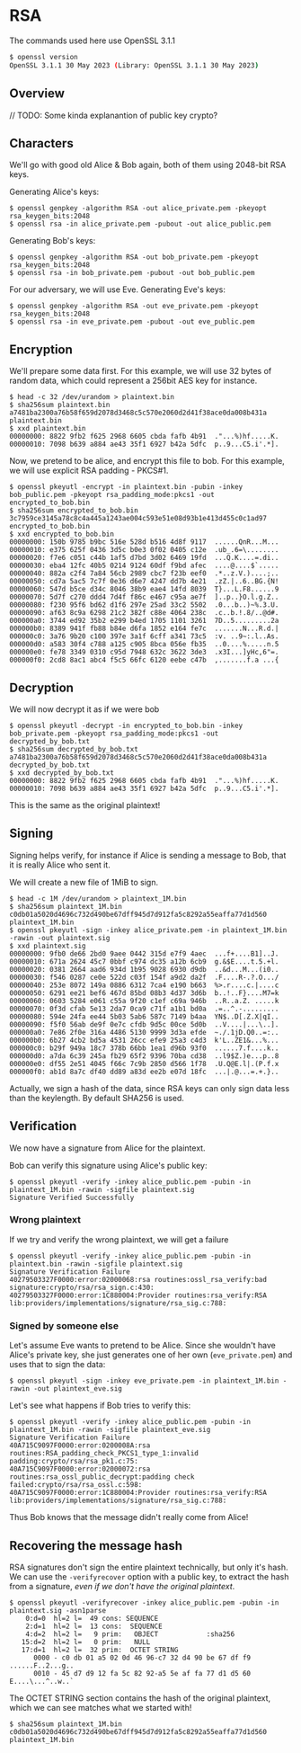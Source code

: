 # RSA

The commands used here use OpenSSL 3.1.1

```sh
$ openssl version
OpenSSL 3.1.1 30 May 2023 (Library: OpenSSL 3.1.1 30 May 2023)
```

## Overview

// TODO: Some kinda explanantion of public key crypto?

## Characters

We'll go with good old Alice & Bob again, both of them using 2048-bit RSA keys.

Generating Alice's keys:

```
$ openssl genpkey -algorithm RSA -out alice_private.pem -pkeyopt rsa_keygen_bits:2048
$ openssl rsa -in alice_private.pem -pubout -out alice_public.pem
```

Generating Bob's keys:

```
$ openssl genpkey -algorithm RSA -out bob_private.pem -pkeyopt rsa_keygen_bits:2048
$ openssl rsa -in bob_private.pem -pubout -out bob_public.pem
```

For our adversary, we will use Eve. Generating Eve's keys:

```
$ openssl genpkey -algorithm RSA -out eve_private.pem -pkeyopt rsa_keygen_bits:2048
$ openssl rsa -in eve_private.pem -pubout -out eve_public.pem
```


## Encryption

We'll prepare some data first. For this example, we will use 32 bytes of random data, which could represent a 256bit AES key for instance.

```
$ head -c 32 /dev/urandom > plaintext.bin
$ sha256sum plaintext.bin 
a7481ba2300a76b58f659d2078d3468c5c570e2060d2d41f38ace0da008b431a  plaintext.bin
$ xxd plaintext.bin 
00000000: 8822 9fb2 f625 2968 6605 cbda fafb 4b91  ."...%)hf.....K.
00000010: 7098 b639 a884 ae43 35f1 6927 b42a 5dfc  p..9...C5.i'.*].
```

Now, we pretend to be alice, and encrypt this file to bob. For this example, we will use explicit RSA padding - PKCS#1.

```
$ openssl pkeyutl -encrypt -in plaintext.bin -pubin -inkey bob_public.pem -pkeyopt rsa_padding_mode:pkcs1 -out encrypted_to_bob.bin
$ sha256sum encrypted_to_bob.bin 
3c7959ce3145a78c8c4a445a1243ae004c593e51e08d93b1e413d455c0c1ad97  encrypted_to_bob.bin
$ xxd encrypted_to_bob.bin 
00000000: 150b 9785 b9bc 516e 528d b516 4d8f 9117  ......QnR...M...
00000010: e375 625f 0436 3d5c b0e3 0f02 0405 c12e  .ub_.6=\........
00000020: f7e6 c051 c44b 1af5 d7bd 3d02 6469 19fd  ...Q.K....=.di..
00000030: eba4 12fc 40b5 0214 9124 60df f9bd afec  ....@....$`.....
00000040: 882a c2f4 7a84 56cb 2989 cbc7 f23b eef0  .*..z.V.)....;..
00000050: cd7a 5ac5 7c7f 0e36 d6e7 4247 dd7b 4e21  .zZ.|..6..BG.{N!
00000060: 547d b5ce d34c 8046 38b9 eae4 14fd 8039  T}...L.F8......9
00000070: 5d7f c270 ddd4 7d4f f86c e467 c95a ae7f  ]..p..}O.l.g.Z..
00000080: f230 95f6 bd62 d1f6 297e 25ad 33c2 5502  .0...b..)~%.3.U.
00000090: af63 8c9a 6298 21c2 382f c88e 4064 238c  .c..b.!.8/..@d#.
000000a0: 3744 ed92 35b2 e299 b4ed 1705 1101 3261  7D..5.........2a
000000b0: 8389 941f fb88 b84e d6fa 1852 e164 fe7c  .......N...R.d.|
000000c0: 3a76 9b20 c100 397e 3a1f 6cff a341 73c5  :v. ..9~:.l..As.
000000d0: a583 30f4 c788 a125 c905 8bca 056e fb35  ..0....%.....n.5
000000e0: fe78 3349 0310 c95d 7948 632c 3622 3de3  .x3I...]yHc,6"=.
000000f0: 2cd8 8ac1 abc4 f5c5 66fc 6120 eebe c47b  ,.......f.a ...{
```

## Decryption

We will now decrypt it as if we were bob

```
$ openssl pkeyutl -decrypt -in encrypted_to_bob.bin -inkey bob_private.pem -pkeyopt rsa_padding_mode:pkcs1 -out decrypted_by_bob.txt
$ sha256sum decrypted_by_bob.txt 
a7481ba2300a76b58f659d2078d3468c5c570e2060d2d41f38ace0da008b431a  decrypted_by_bob.txt
$ xxd decrypted_by_bob.txt 
00000000: 8822 9fb2 f625 2968 6605 cbda fafb 4b91  ."...%)hf.....K.
00000010: 7098 b639 a884 ae43 35f1 6927 b42a 5dfc  p..9...C5.i'.*].
```

This is the same as the original plaintext!


## Signing

Signing helps verify, for instance if Alice is sending a message to Bob, that it is really Alice who sent it.

We will create a new file of 1MiB to sign.

```
$ head -c 1M /dev/urandom > plaintext_1M.bin
$ sha256sum plaintext_1M.bin 
c0db01a5020d4696c732d490be67dff945d7d912fa5c8292a55eaffa77d1d560  plaintext_1M.bin
$ openssl pkeyutl -sign -inkey alice_private.pem -in plaintext_1M.bin -rawin -out plaintext.sig
$ xxd plaintext.sig 
00000000: 9fb0 de66 2bd0 9aee 0442 315d e7f9 4aec  ...f+....B1]..J.
00000010: 671a 2624 45c7 0bbf c974 dc35 a12b 6cb9  g.&$E....t.5.+l.
00000020: 0381 2664 aad6 934d 1b95 9028 6930 d9db  ..&d...M...(i0..
00000030: f546 0287 ce0e 522d c03f 154f a9d2 da2f  .F....R-.?.O.../
00000040: 253e 8072 149a 0886 6312 7ca4 e190 b663  %>.r....c.|....c
00000050: 6291 ee21 bef6 467d 85bd 08b3 4d37 3d6b  b..!..F}....M7=k
00000060: 0603 5284 e061 c55a 9f20 c1ef c69a 946b  ..R..a.Z. .....k
00000070: 0f3d cfab 5e13 2da7 0ca9 c71f a1b1 bd0a  .=..^.-.........
00000080: 594e 24fa ee44 5b03 5ab6 587c 7149 b4aa  YN$..D[.Z.X|qI..
00000090: f5f0 56ab de9f 0e7c cfdb 9d5c 00ce 5d0b  ..V....|...\..].
000000a0: 7e86 2f0e 316a 4486 5130 9999 3d3a efde  ~./.1jD.Q0..=:..
000000b0: 6b27 4cb2 bd5a 4531 26cc efe9 25a3 c4d3  k'L..ZE1&...%...
000000c0: b29f 949a 18c7 378b 66bb 1ea1 d96b 93f0  ......7.f....k..
000000d0: a7da 6c39 245a fb29 65f2 9396 70ba cd38  ..l9$Z.)e...p..8
000000e0: df55 2e51 4045 f66c 7c9b 2850 d566 1f78  .U.Q@E.l|.(P.f.x
000000f0: ab1d 8a7c df40 dd89 a83d ee2b e07d 18fc  ...|.@...=.+.}..
```

Actually, we sign a hash of the data, since RSA keys can only sign data less than the keylength. By default SHA256 is used.

## Verification

We now have a signature from Alice for the plaintext.

Bob can verify this signature using Alice's public key:

```
$ openssl pkeyutl -verify -inkey alice_public.pem -pubin -in plaintext_1M.bin -rawin -sigfile plaintext.sig 
Signature Verified Successfully
```

### Wrong plaintext

If we try and verify the wrong plaintext, we will get a failure

```
$ openssl pkeyutl -verify -inkey alice_public.pem -pubin -in plaintext.bin -rawin -sigfile plaintext.sig 
Signature Verification Failure
40279503327F0000:error:02000068:rsa routines:ossl_rsa_verify:bad signature:crypto/rsa/rsa_sign.c:430:
40279503327F0000:error:1C880004:Provider routines:rsa_verify:RSA lib:providers/implementations/signature/rsa_sig.c:788:
```

### Signed by someone else

Let's assume Eve wants to pretend to be Alice. Since she wouldn't have Alice's private key, she just generates one of her own (`eve_private.pem`) and uses that to sign the data:

```
$ openssl pkeyutl -sign -inkey eve_private.pem -in plaintext_1M.bin -rawin -out plaintext_eve.sig
```

Let's see what happens if Bob tries to verify this:

```
$ openssl pkeyutl -verify -inkey alice_public.pem -pubin -in plaintext_1M.bin -rawin -sigfile plaintext_eve.sig 
Signature Verification Failure
40A715C9097F0000:error:0200008A:rsa routines:RSA_padding_check_PKCS1_type_1:invalid padding:crypto/rsa/rsa_pk1.c:75:
40A715C9097F0000:error:02000072:rsa routines:rsa_ossl_public_decrypt:padding check failed:crypto/rsa/rsa_ossl.c:598:
40A715C9097F0000:error:1C880004:Provider routines:rsa_verify:RSA lib:providers/implementations/signature/rsa_sig.c:788:
```

Thus Bob knows that the message didn't really come from Alice!

## Recovering the message hash

RSA signatures don't sign the entire plaintext technically, but only it's hash. We can use the `-verifyrecover` option with a public key, to extract the hash from a signature, _even if we don't have the original plaintext_.

```
$ openssl pkeyutl -verifyrecover -inkey alice_public.pem -pubin -in plaintext.sig -asn1parse 
    0:d=0  hl=2 l=  49 cons: SEQUENCE          
    2:d=1  hl=2 l=  13 cons:  SEQUENCE          
    4:d=2  hl=2 l=   9 prim:   OBJECT            :sha256
   15:d=2  hl=2 l=   0 prim:   NULL              
   17:d=1  hl=2 l=  32 prim:  OCTET STRING      
      0000 - c0 db 01 a5 02 0d 46 96-c7 32 d4 90 be 67 df f9   ......F..2...g..
      0010 - 45 d7 d9 12 fa 5c 82 92-a5 5e af fa 77 d1 d5 60   E....\...^..w..`
```

The OCTET STRING section contains the hash of the original plaintext, which we can see matches what we started with!

```
$ sha256sum plaintext_1M.bin 
c0db01a5020d4696c732d490be67dff945d7d912fa5c8292a55eaffa77d1d560  plaintext_1M.bin
```
